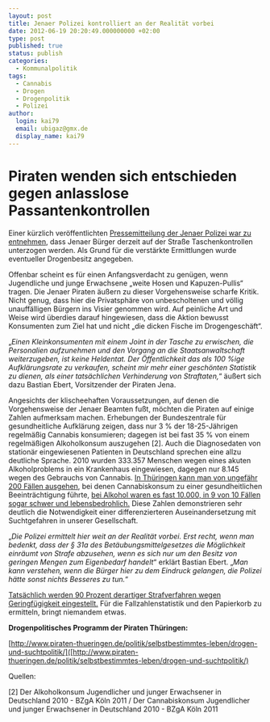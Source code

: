 ```yaml
---
layout: post
title: Jenaer Polizei kontrolliert an der Realität vorbei
date: 2012-06-19 20:20:49.000000000 +02:00
type: post
published: true
status: publish
categories:
  - Kommunalpolitik
tags:
  - Cannabis
  - Drogen
  - Drogenpolitik
  - Polizei
author: 
  login: kai79
  email: ubigaz@gmx.de
  display_name: kai79
---
```

Piraten wenden sich entschieden gegen anlasslose Passantenkontrollen
====================================================================
Einer kürzlich veröffentlichten [Pressemitteilung der Jenaer Polizei war zu entnehmen][1], dass Jenaer Bürger derzeit auf der Straße Taschenkontrollen unterzogen werden. Als Grund für die verstärkte Ermittlungen wurde eventueller Drogenbesitz angegeben.

Offenbar scheint es für einen Anfangsverdacht zu genügen, wenn Jugendliche und junge Erwachsene &bdquo;weite Hosen und Kapuzen-Pullis&ldquo; tragen. Die Jenaer Piraten äußern zu dieser Vorgehensweise scharfe Kritik. Nicht genug, dass hier die Privatsphäre von unbescholtenen und völlig unauffälligen Bürgern ins Visier genommen wird. Auf peinliche Art und Weise wird überdies darauf hingewiesen, dass die Aktion bewusst Konsumenten zum Ziel hat und nicht &bdquo;die dicken Fische im Drogengeschäft&ldquo;.

&bdquo;_Einen Kleinkonsumenten mit einem Joint in der Tasche zu erwischen, die Personalien aufzunehmen und den Vorgang an die Staatsanwaltschaft weiterzugeben, ist keine Heldentat. Der Öffentlichkeit das als 100 %ige Aufklärungsrate zu verkaufen, scheint mir mehr einer geschönten Statistik zu dienen, als einer tatsächlichen Verhinderung von Straftaten,_&ldquo; äußert sich dazu Bastian Ebert, Vorsitzender der Piraten Jena.

Angesichts der klischeehaften Voraussetzungen, auf denen die Vorgehensweise der Jenaer Beamten fußt, möchten die Piraten auf einige Zahlen aufmerksam machen. Erhebungen der Bundeszentrale für gesundheitliche Aufklärung zeigen, dass nur 3 % der 18-25-Jährigen regelmäßig Cannabis konsumieren; dagegen ist bei fast 35 % von einem regelmäßigen Alkoholkonsum auszugehen \[2\]. Auch die Diagnosedaten von stationär eingewiesenen Patienten in Deutschland sprechen eine allzu deutliche Sprache. 2010 wurden 333.357 Menschen wegen eines akuten Alkoholproblems in ein Krankenhaus eingewiesen, dagegen nur 8.145 wegen des Gebrauchs von Cannabis. [In Thüringen kann man von ungefähr 200 Fällen ausgehen][3], bei denen Cannabiskonsum zu einer gesundheitlichen Beeinträchtigung führte, [bei Alkohol waren es fast 10.000, in 9 von 10 Fällen sogar schwer und lebensbedrohlich.][4] Diese Zahlen demonstrieren sehr deutlich die Notwendigkeit einer differenzierteren Auseinandersetzung mit Suchtgefahren in unserer Gesellschaft.

&bdquo;_Die Polizei ermittelt hier weit an der Realität vorbei. Erst recht, wenn man bedenkt, dass der § 31a des Betäubungsmittelgesetzes die Möglichkeit einräumt von Strafe abzusehen, wenn es sich nur um den Besitz von geringen Mengen zum Eigenbedarf handelt_&ldquo; erklärt Bastian Ebert. &bdquo;_Man kann verstehen, wenn die Bürger hier zu dem Eindruck gelangen, die Polizei hätte sonst nichts Besseres zu tun._&ldquo;

[Tatsächlich werden 90 Prozent derartiger Strafverfahren wegen Geringfügigkeit eingestellt.][5] Für die Fallzahlenstatistik und den Papierkorb zu ermitteln, bringt niemandem etwas.

**Drogenpolitisches Programm der Piraten Thüringen:**

[http://www.piraten-thueringen.de/politik/selbstbestimmtes-leben/drogen-und-suchtpolitik/]([http://www.piraten-thueringen.de/politik/selbstbestimmtes-leben/drogen-und-suchtpolitik/)

Quellen:

[1]: http://www.otz.de/startseite/detail/-/specific/Z81C6EK540537
[3]: https://www.destatis.de/DE/Publikationen/Thematisch/Gesundheit/Krankenhaeuser/DiagnosedatenKrankenhaus.html
[4]: http://www.tls.thueringen.de/datenbank/TabAnzeige.asp?tabelle=ld001535
[5]: http://www.gruene-hilfe.de/2012/06/05/1119/

[2] Der Alkoholkonsum Jugendlicher und junger Erwachsener in Deutschland 2010 - BZgA Köln 2011 / Der Cannabiskonsum Jugendlicher und junger Erwachsener in Deutschland 2010 - BZgA Köln 2011

